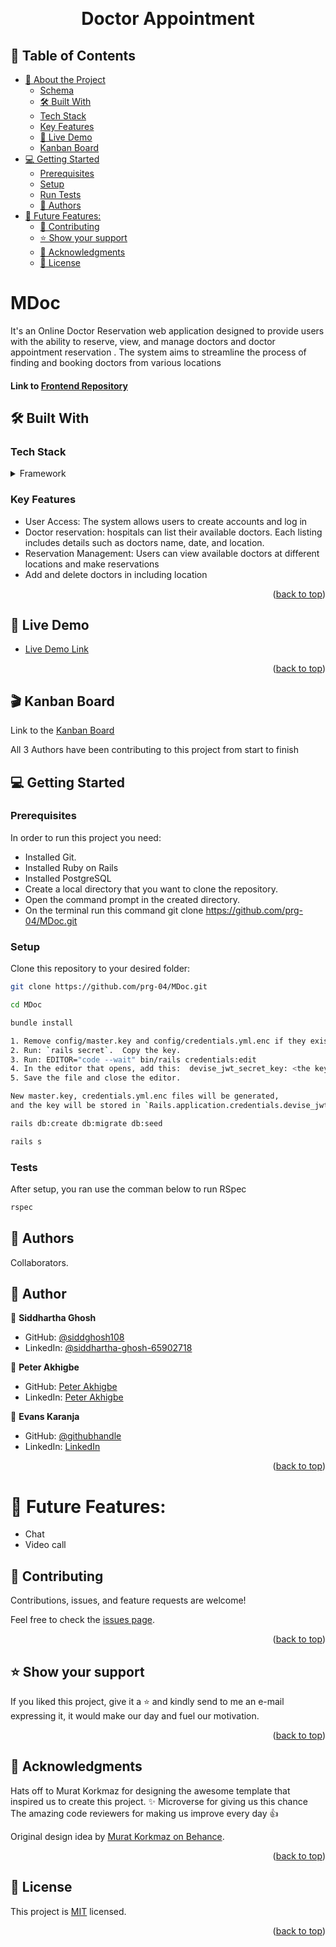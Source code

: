 <a name="readme-top"></a>

<div align="center">

  <br/>
  <h1>Doctor Appointment</h1>

</div>

## 📗 Table of Contents

- [📖 About the Project](#about-project)
  - [Schema](#ER-diagram)
  - [🛠 Built With ](#-built-with-)
  - [Tech Stack ](#tech-stack-)
  - [Key Features ](#key-features-)
  - [🚀 Live Demo](#live-demo)
  - [Kanban Board](#kanban)
- [💻 Getting Started ](#-getting-started-)
  - [Prerequisites](#prerequisites)
  - [Setup](#setup)
  - [Run Tests](#run-tests)
  - [👥 Authors ](#-authors-)
- [🔭 Future Features:](#-future-features)
  - [🤝 Contributing ](#-contributing-)
  - [⭐️ Show your support ](#️-show-your-support-)
  - [🙏 Acknowledgments ](#-acknowledgments-)
  - [📝 License ](#-license-)

# MDoc <a name="about-project"></a>

It's an Online Doctor Reservation web application designed to provide users with the ability to reserve, view, and manage doctors and doctor appointment reservation . The system aims to streamline the process of finding and booking doctors from various locations

#### Link to [Frontend Repository](https://github.com/siddghosh108/m-doc)

## 🛠 Built With <a name="built-with"></a>

### Tech Stack <a name="tech-stack"></a>

<details>
  <summary>Framework</summary>
  <ul>
    <li><a href="https://rubyonrails.org/">Ruby on Rails</a></li>
    <li><a href="https://www.postgresql.org/">PostgreSQL</a></li>
  </ul>
</details>

### Key Features <a name="key-features"></a>

- User Access: The system allows users to create accounts and log in
- Doctor reservation: hospitals can list their available doctors. Each listing includes details such as doctors name, date, and location.
- Reservation Management: Users can view available doctors  at different locations and make reservations
- Add and delete doctors in including location

<p align="right">(<a href="#readme-top">back to top</a>)</p>

## 🚀 Live Demo <a name="live-demo"></a>

- <a href="https://capstone-m-doc.onrender.com/">Live Demo Link</a>

<p align="right">(<a href="#readme-top">back to top</a>)</p>

## 🎬 Kanban Board <a id="kanban"></a>

Link to the [Kanban Board](https://github.com/users/prg-04/projects/5)

All 3 Authors have been contributing to this project from start to finish

## 💻 Getting Started <a name="getting-started"></a>

### Prerequisites

In order to run this project you need:

- Installed Git.
- Installed Ruby on Rails
- Installed PostgreSQL
- Create a local directory that you want to clone the repository.
- Open the command prompt in the created directory.
- On the terminal run this command git clone https://github.com/prg-04/MDoc.git

### Setup

Clone this repository to your desired folder:

```sh
git clone https://github.com/prg-04/MDoc.git
```

```sh
cd MDoc
```

```sh
bundle install
```

```sh
1. Remove config/master.key and config/credentials.yml.enc if they exist.
2. Run: `rails secret`.  Copy the key.
3. Run: EDITOR="code --wait" bin/rails credentials:edit
4. In the editor that opens, add this:  devise_jwt_secret_key: <the key you copied in step 2>
5. Save the file and close the editor.

New master.key, credentials.yml.enc files will be generated,
and the key will be stored in `Rails.application.credentials.devise_jwt_secret_key`.
```

```sh
rails db:create db:migrate db:seed
```

```sh
rails s
```

### Tests

After setup, you ran use the comman below to run RSpec

```sh
rspec
```

## 👥 Authors <a name="authors"></a>

Collaborators.

## 👥 Author <a name="authors"></a>

👤 **Siddhartha Ghosh**

- GitHub: [@siddghosh108](https://github.com/siddghosh108)
- LinkedIn: [@siddhartha-ghosh-65902718](https://www.linkedin.com/in/siddhartha-ghosh-65902718/)

👤 **Peter Akhigbe**

- GitHub: [Peter Akhigbe](https://github.com/peter-akhigbe)
- LinkedIn: [Peter Akhigbe](https://www.linkedin.com/in/peter-akhigbe)

👤 **Evans Karanja**

- GitHub: [@githubhandle](https://github.com/prg-04)
- LinkedIn: [LinkedIn](https://www.linkedin.com/in/evanson-karanja/)

<p align="right">(<a href="#readme-top">back to top</a>)</p>

# 🔭 Future Features:

- Chat
- Video call


## 🤝 Contributing <a name="contributing"></a>

Contributions, issues, and feature requests are welcome!

Feel free to check the [issues page]().

<p align="right">(<a href="#readme-top">back to top</a>)</p>

## ⭐️ Show your support <a name="support"></a>

If you liked this project, give it a ⭐️ and kindly send to me an e-mail expressing it, it would make our day and fuel our motivation.

<p align="right">(<a href="#readme-top">back to top</a>)</p>

## 🙏 Acknowledgments <a name="acknowledgements"></a>

Hats off to Murat Korkmaz for designing the awesome template that inspired us to create this project. ✨
Microverse for giving us this chance
The amazing code reviewers for making us improve every day 👍

Original design idea by [Murat Korkmaz on Behance](https://www.behance.net/gallery/26425031/Vespa-Responsive-Redesign).

<p align="right">(<a href="#readme-top">back to top</a>)</p>

## 📝 License <a name="license"></a>

This project is [MIT](./LICENSE) licensed.

<p align="right">(<a href="#readme-top">back to top</a>)</p>
